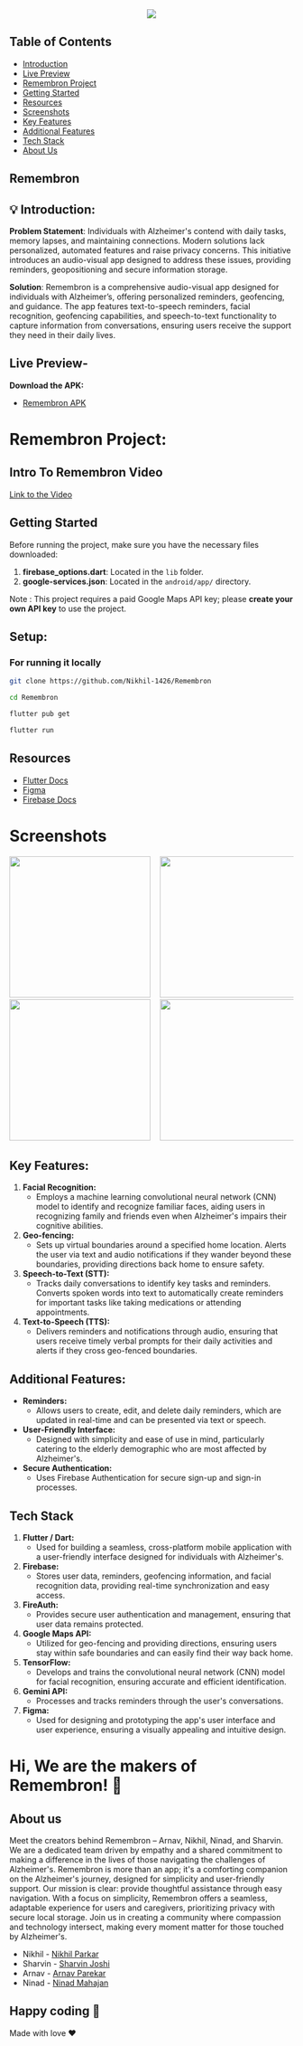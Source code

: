 <center>
<img src="https://readme-typing-svg.herokuapp.com?color=FFADD8E6&size=40&width=900&height=80&lines=Welcome+to+Remembron" />
</center>


## Table of Contents
- [Introduction](#-introduction)
- [Live Preview](#live-preview-)
- [Remembron Project](#intro-to-remembron-video)
- [Getting Started](#getting-started)
- [Resources](#resources)
- [Screenshots](#screenshots)
- [Key Features](#key-features)
- [Additional Features](#additional-features)
- [Tech Stack](#tech-stack)
- [About Us](#about-us)

## Remembron

## 💡 Introduction:

**Problem Statement**:  Individuals with Alzheimer's contend with daily tasks, memory lapses, and maintaining connections. Modern solutions lack personalized, automated features and raise privacy concerns. This initiative introduces an audio-visual app designed to address these issues, providing reminders, geopositioning and secure information storage.

**Solution**: Remembron is a comprehensive audio-visual app designed for individuals with Alzheimer’s, offering personalized reminders, geofencing, and guidance. The app features text-to-speech reminders, facial recognition, geofencing capabilities, and speech-to-text functionality to capture information from conversations, ensuring users receive the support they need in their daily lives.


## Live Preview-

**Download the APK:**

- [Remembron APK](https://mega.nz/file/cvE2SSLQ#hQPenYA7BY9XtALK44Imjn1-4bUoX3WhO1Lnbb0iXjo)



# Remembron Project:

## Intro To Remembron Video

[Link to the Video](https://youtu.be/y-57pASC3Vc)



## Getting Started
Before running the project, make sure you have the necessary files downloaded:
1. **firebase_options.dart**: Located in the `lib` folder.
2. **google-services.json**: Located in the `android/app/` directory.

Note : This project requires a paid Google Maps API key; please **create your own API key** to use the project.


## Setup:

### For running it locally

```bash
git clone https://github.com/Nikhil-1426/Remembron
```
```bash
cd Remembron
```
```bash
flutter pub get
```
```bash
flutter run
```

## Resources

- [Flutter Docs](https://docs.flutter.dev/)
- [Figma](https://help.figma.com/hc/en-us)
- [Firebase Docs](https://firebase.google.com/docs)
  
# Screenshots
<pre>
<img src = "https://github.com/Nikhil-1426/Remembron/blob/main/assets/LoadingPage.jpg" width = "250">  <img src = "https://github.com/Nikhil-1426/Remembron/blob/main/assets/SignUpPage.jpg" width = "250">  <img src = "https://github.com/Nikhil-1426/Remembron/blob/main/assets/HomePage.jpg" width = "250">
<img src = "https://github.com/Nikhil-1426/Remembron/blob/main/assets/SettingsPage.jpg" width = "250">  <img src= "https://github.com/Nikhil-1426/Remembron/blob/main/assets/UserSetupPage.jpg" width = "250">  <img src = "https://github.com/Nikhil-1426/Remembron/blob/main/assets/GeoFencingPage.jpg" width = "250">
</pre>


## Key Features:
1. **Facial Recognition:**
   - Employs a machine learning convolutional neural network (CNN) model to identify and recognize familiar faces, aiding users in recognizing family and friends       even when Alzheimer's impairs their cognitive abilities.
2. **Geo-fencing:**
   - Sets up virtual boundaries around a specified home location. Alerts the user via text and audio notifications if they wander beyond these boundaries,             providing directions back home to ensure safety.
3. **Speech-to-Text (STT):**
   - Tracks daily conversations to identify key tasks and reminders. Converts spoken words into text to automatically create reminders for important tasks like         taking medications or attending appointments.
4. **Text-to-Speech (TTS):**
   - Delivers reminders and notifications through audio, ensuring that users receive timely verbal prompts for their daily activities and alerts if they cross
     geo-fenced boundaries.

## Additional Features:
- **Reminders:**
   - Allows users to create, edit, and delete daily reminders, which are updated in real-time and can be presented via text or speech.
- **User-Friendly Interface:**
   - Designed with simplicity and ease of use in mind, particularly catering to the elderly demographic who are most affected by Alzheimer's.
- **Secure Authentication:**
   - Uses Firebase Authentication for secure sign-up and sign-in processes.

## Tech Stack
1. **Flutter / Dart:**
   - Used for building a seamless, cross-platform mobile application with a user-friendly interface designed for individuals with Alzheimer's.
2. **Firebase:**
   - Stores user data, reminders, geofencing information, and facial recognition data, providing real-time synchronization and easy access.
3. **FireAuth:**
   - Provides secure user authentication and management, ensuring that user data remains protected.
4. **Google Maps API:**
   - Utilized for geo-fencing and providing directions, ensuring users stay within safe boundaries and can easily find their way back home.
5. **TensorFlow:**
   - Develops and trains the convolutional neural network (CNN) model for facial recognition, ensuring accurate and efficient identification.
6. **Gemini API:**
   - Processes and tracks reminders through the user's conversations.
7. **Figma:**
   - Used for designing and prototyping the app's user interface and user experience, ensuring a visually appealing and intuitive design.


# Hi, We are the makers of Remembron! 👋

## About us

Meet the creators behind Remembron – Arnav, Nikhil, Ninad, and Sharvin. We are a dedicated team driven by empathy and a shared commitment to making a difference in the lives of those navigating the challenges of Alzheimer's. Remembron is more than an app; it's a comforting companion on the Alzheimer's journey, designed for simplicity and user-friendly support. Our mission is clear: provide thoughtful assistance through easy navigation. With a focus on simplicity, Remembron offers a seamless, adaptable experience for users and caregivers, prioritizing privacy with secure local storage. Join us in creating a community where compassion and technology intersect, making every moment matter for those touched by Alzheimer's.

- Nikhil - [Nikhil Parkar](https://www.linkedin.com/in/nikhil-parkar-49b600274/)
- Sharvin - [Sharvin Joshi](https://www.linkedin.com/in/sharvin-joshi-33a57b290/)
- Arnav - [Arnav Parekar](https://linkedin.com/in/arnav-parekar-b55786287/)
- Ninad - [Ninad Mahajan](https://www.linkedin.com/in/ninad-mahajan-014a0b28b/)


## Happy coding 💯

Made with love ❤️

